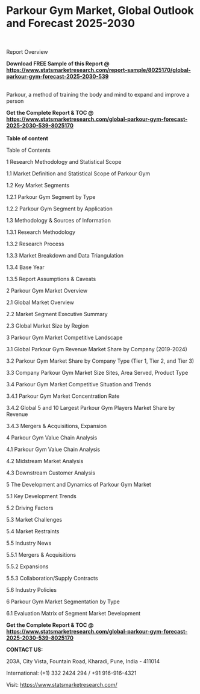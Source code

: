 <h1>Parkour Gym Market, Global Outlook and Forecast 2025-2030</h1><br/><p>Report Overview</p><div><b>Download FREE Sample of this Report @ <a href="https://www.statsmarketresearch.com/download-free-sample/8025170/global-parkour-gym-forecast-2025-2030-539">https://www.statsmarketresearch.com/report-sample/8025170/global-parkour-gym-forecast-2025-2030-539</a></b></div><br><p>
 
 Parkour, a method of training the body and mind to expand and improve a person</p><div><b>Get the Complete Report & TOC @ <a href="https://www.statsmarketresearch.com/global-parkour-gym-forecast-2025-2030-539-8025170">https://www.statsmarketresearch.com/global-parkour-gym-forecast-2025-2030-539-8025170</a></b></div><br><b>Table of content</b><p>Table of Contents<br />
 
 1 Research Methodology and Statistical Scope<br />
 
 1.1 Market Definition and Statistical Scope of Parkour Gym<br />
 
 1.2 Key Market Segments<br />
 
 1.2.1 Parkour Gym Segment by Type<br />
 
 1.2.2 Parkour Gym Segment by Application<br />
 
 1.3 Methodology & Sources of Information<br />
 
 1.3.1 Research Methodology<br />
 
 1.3.2 Research Process<br />
 
 1.3.3 Market Breakdown and Data Triangulation<br />
 
 1.3.4 Base Year<br />
 
 1.3.5 Report Assumptions & Caveats<br />
 
 2 Parkour Gym Market Overview<br />
 
 2.1 Global Market Overview<br />
 
 2.2 Market Segment Executive Summary<br />
 
 2.3 Global Market Size by Region<br />
 
 3 Parkour Gym Market Competitive Landscape<br />
 
 3.1 Global Parkour Gym Revenue Market Share by Company (2019-2024)<br />
 
 3.2 Parkour Gym Market Share by Company Type (Tier 1, Tier 2, and Tier 3)<br />
 
 3.3 Company Parkour Gym Market Size Sites, Area Served, Product Type<br />
 
 3.4 Parkour Gym Market Competitive Situation and Trends<br />
 
 3.4.1 Parkour Gym Market Concentration Rate<br />
 
 3.4.2 Global 5 and 10 Largest Parkour Gym Players Market Share by Revenue<br />
 
 3.4.3 Mergers & Acquisitions, Expansion<br />
 
 4 Parkour Gym Value Chain Analysis<br />
 
 4.1 Parkour Gym Value Chain Analysis<br />
 
 4.2 Midstream Market Analysis<br />
 
 4.3 Downstream Customer Analysis<br />
 
 5 The Development and Dynamics of Parkour Gym Market<br />
 
 5.1 Key Development Trends<br />
 
 5.2 Driving Factors<br />
 
 5.3 Market Challenges<br />
 
 5.4 Market Restraints<br />
 
 5.5 Industry News<br />
 
 5.5.1 Mergers & Acquisitions<br />
 
 5.5.2 Expansions<br />
 
 5.5.3 Collaboration/Supply Contracts<br />
 
 5.6 Industry Policies<br />
 
 6 Parkour Gym Market Segmentation by Type<br />
 
 6.1 Evaluation Matrix of Segment Market Development <br><div><b>Get the Complete Report & TOC @ <a href="https://www.statsmarketresearch.com/global-parkour-gym-forecast-2025-2030-539-8025170">https://www.statsmarketresearch.com/global-parkour-gym-forecast-2025-2030-539-8025170</a></b></div></p>
 
 <b>CONTACT US:</b><br>
 
 203A, City Vista, Fountain Road, Kharadi, Pune, India - 411014 <br>
 
 International: (+1) 332 2424 294 / +91 916-916-4321<br>
 
 Visit: <a href="https://www.statsmarketresearch.com/">https://www.statsmarketresearch.com/</a>
 
 <br>